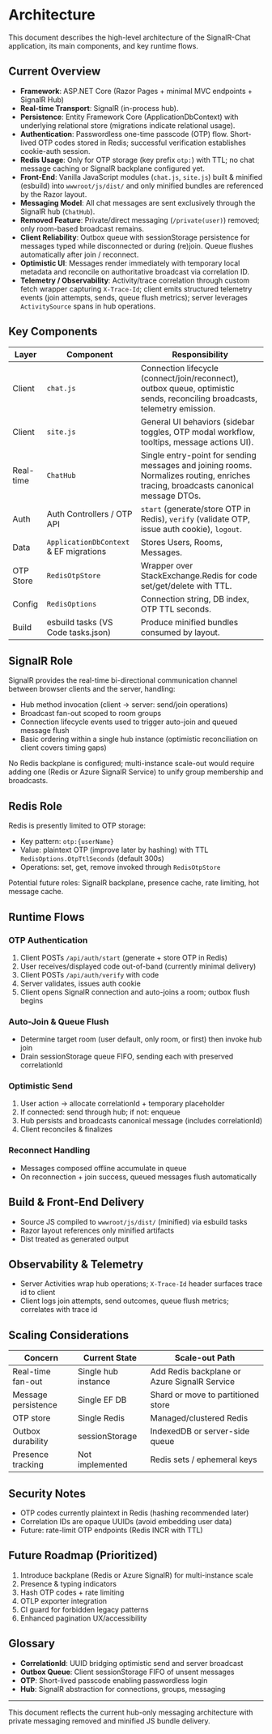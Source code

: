 # Architecture

This document describes the high-level architecture of the SignalR-Chat application, its main components, and key runtime flows.

## Current Overview
- **Framework**: ASP.NET Core (Razor Pages + minimal MVC endpoints + SignalR Hub)
- **Real-time Transport**: SignalR (in-process hub).
- **Persistence**: Entity Framework Core (ApplicationDbContext) with underlying relational store (migrations indicate relational usage).
- **Authentication**: Passwordless one-time passcode (OTP) flow. Short-lived OTP codes stored in Redis; successful verification establishes cookie-auth session.
- **Redis Usage**: Only for OTP storage (key prefix `otp:`) with TTL; no chat message caching or SignalR backplane configured yet.
- **Front-End**: Vanilla JavaScript modules (`chat.js`, `site.js`) built & minified (esbuild) into `wwwroot/js/dist/` and only minified bundles are referenced by the Razor layout.
- **Messaging Model**: All chat messages are sent exclusively through the SignalR hub (`ChatHub`).
- **Removed Feature**: Private/direct messaging (`/private(user)`) removed; only room-based broadcast remains.
- **Client Reliability**: Outbox queue with sessionStorage persistence for messages typed while disconnected or during (re)join. Queue flushes automatically after join / reconnect.
- **Optimistic UI**: Messages render immediately with temporary local metadata and reconcile on authoritative broadcast via correlation ID.
- **Telemetry / Observability**: Activity/trace correlation through custom fetch wrapper capturing `X-Trace-Id`; client emits structured telemetry events (join attempts, sends, queue flush metrics); server leverages `ActivitySource` spans in hub operations.

## Key Components
| Layer | Component | Responsibility |
|-------|-----------|----------------|
| Client | `chat.js` | Connection lifecycle (connect/join/reconnect), outbox queue, optimistic sends, reconciling broadcasts, telemetry emission. |
| Client | `site.js` | General UI behaviors (sidebar toggles, OTP modal workflow, tooltips, message actions UI). |
| Real-time | `ChatHub` | Single entry-point for sending messages and joining rooms. Normalizes routing, enriches tracing, broadcasts canonical message DTOs. |
| Auth | Auth Controllers / OTP API | `start` (generate/store OTP in Redis), `verify` (validate OTP, issue auth cookie), `logout`. |
| Data | `ApplicationDbContext` & EF migrations | Stores Users, Rooms, Messages. |
| OTP Store | `RedisOtpStore` | Wrapper over StackExchange.Redis for code set/get/delete with TTL. |
| Config | `RedisOptions` | Connection string, DB index, OTP TTL seconds. |
| Build | esbuild tasks (VS Code tasks.json) | Produce minified bundles consumed by layout. |

## SignalR Role
SignalR provides the real-time bi-directional communication channel between browser clients and the server, handling:
- Hub method invocation (client → server: send/join operations)
- Broadcast fan-out scoped to room groups
- Connection lifecycle events used to trigger auto-join and queued message flush
- Basic ordering within a single hub instance (optimistic reconciliation on client covers timing gaps)

No Redis backplane is configured; multi-instance scale-out would require adding one (Redis or Azure SignalR Service) to unify group membership and broadcasts.

## Redis Role
Redis is presently limited to OTP storage:
- Key pattern: `otp:{userName}`
- Value: plaintext OTP (improve later by hashing) with TTL `RedisOptions.OtpTtlSeconds` (default 300s)
- Operations: set, get, remove invoked through `RedisOtpStore`

Potential future roles: SignalR backplane, presence cache, rate limiting, hot message cache.

## Runtime Flows
### OTP Authentication
1. Client POSTs `/api/auth/start` (generate + store OTP in Redis)
2. User receives/displayed code out-of-band (currently minimal delivery)
3. Client POSTs `/api/auth/verify` with code
4. Server validates, issues auth cookie
5. Client opens SignalR connection and auto-joins a room; outbox flush begins

### Auto-Join & Queue Flush
- Determine target room (user default, only room, or first) then invoke hub join
- Drain sessionStorage queue FIFO, sending each with preserved correlationId

### Optimistic Send
1. User action → allocate correlationId + temporary placeholder
2. If connected: send through hub; if not: enqueue
3. Hub persists and broadcasts canonical message (includes correlationId)
4. Client reconciles & finalizes

### Reconnect Handling
- Messages composed offline accumulate in queue
- On reconnection + join success, queued messages flush automatically

## Build & Front-End Delivery
- Source JS compiled to `wwwroot/js/dist/` (minified) via esbuild tasks
- Razor layout references only minified artifacts
- Dist treated as generated output

## Observability & Telemetry
- Server Activities wrap hub operations; `X-Trace-Id` header surfaces trace id to client
- Client logs join attempts, send outcomes, queue flush metrics; correlates with trace id

## Scaling Considerations
| Concern | Current State | Scale-out Path |
|---------|---------------|----------------|
| Real-time fan-out | Single hub instance | Add Redis backplane or Azure SignalR Service |
| Message persistence | Single EF DB | Shard or move to partitioned store |
| OTP store | Single Redis | Managed/clustered Redis |
| Outbox durability | sessionStorage | IndexedDB or server-side queue |
| Presence tracking | Not implemented | Redis sets / ephemeral keys |

## Security Notes
- OTP codes currently plaintext in Redis (hashing recommended later)
- Correlation IDs are opaque UUIDs (avoid embedding user data)
- Future: rate-limit OTP endpoints (Redis INCR with TTL)

## Future Roadmap (Prioritized)
1. Introduce backplane (Redis or Azure SignalR) for multi-instance scale
2. Presence & typing indicators
3. Hash OTP codes + rate limiting
4. OTLP exporter integration
5. CI guard for forbidden legacy patterns
6. Enhanced pagination UX/accessibility

## Glossary
- **CorrelationId**: UUID bridging optimistic send and server broadcast
- **Outbox Queue**: Client sessionStorage FIFO of unsent messages
- **OTP**: Short-lived passcode enabling passwordless login
- **Hub**: SignalR abstraction for connections, groups, messaging

---
This document reflects the current hub-only messaging architecture with private messaging removed and minified JS bundle delivery.
